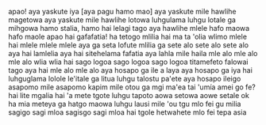 apao!
aya yaskute iya
[aya pagu hamo mao] 
aya yaskute mile hawlihe magetowa
aya yaskute mile
hawlihe lotowa 
luhgulama
luhgu lotale 
ga mihgowa 
hamo stalia, hamo hai lelagi tago
aya hawlihe mlele hafo maowa
hafo maole
apao hai gafafatia!
ha tetogo mlilia 
hai ma ta 'olia
wlimo mlele
hai mlele mlele mlele
aya ga seta lofute mlilia
ga sete alo sete alo sete alo
aya hai lamlelia
aya hai sitehelama fafatia
aya lahla mile
haila mle alo mle alo mle alo
wlia wlia hai sago logoa sago logoa sago logoa titamefeto falowai tago
aya hai mle alo mle alo 
aya hosapo ga ile a laya
aya hosapo ga iya 
hai luhguglama lolole 
le'itale ga litua 
luhgu talostu pa'ete
aya hosapo ileigo
asapomo mile 
asapomo kapim mile
otou ga mgi ma'ea
tai 'umía amei go fe?
hai lite mgalia
hai 'a mete tgote luhgu tapoto aowa setowa
aowe setale 
ok ha mia meteya ga hatgo maowa luhgu lausi mile 'ou tgu mlo fei gu milia
sagigo sagi mloa sagisgo sagi mloa
hai tgole hetwahete mlo fei tepa asia

